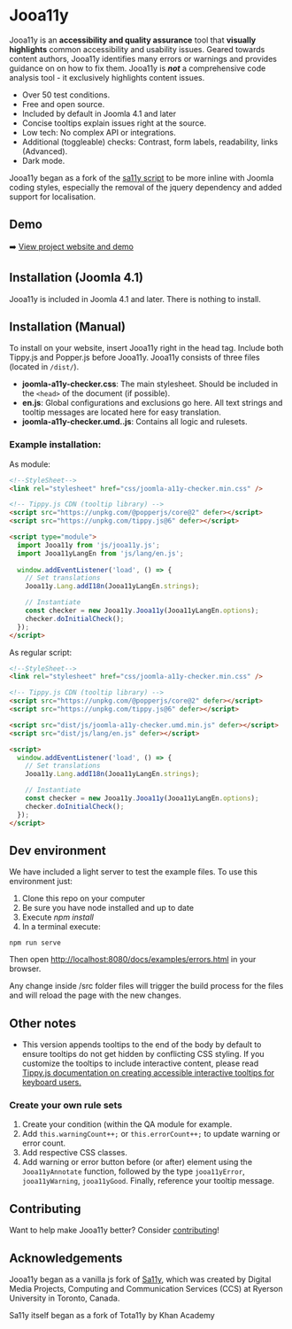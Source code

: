# Jooa11y
Jooa11y is an **accessibility and quality assurance** tool that **visually highlights** common accessibility and usability issues. Geared towards content authors, Jooa11y identifies many errors or warnings and provides guidance on on how to fix them. Jooa11y is ***not*** a comprehensive code analysis tool - it exclusively highlights content issues.
- Over 50 test conditions.
- Free and open source.
- Included by default in Joomla 4.1 and later
- Concise tooltips explain issues right at the source.
- Low tech: No complex API or integrations.
- Additional (toggleable) checks: Contrast, form labels, readability, links (Advanced).
- Dark mode.

Jooa11y began as a fork of the [sa11y script](https://github.com/ryersondmp/sa11y) to be more inline with Joomla coding styles, especially the removal of the jquery dependency and added support for localisation.

## Demo
:arrow_right: [View project website and demo](https://joomla-projects.github.io/joomla-a11y-checker/) 

## Installation (Joomla 4.1)

Jooa11y is included in Joomla 4.1 and later. There is nothing to install.

## Installation (Manual)

To install on your website, insert Jooa11y right in the head tag. Include both Tippy.js and Popper.js before Jooa11y. Jooa11y consists of three files (located in `/dist/`).

- **joomla-a11y-checker.css**: The main stylesheet. Should be included in the `<head>` of the document (if possible).
- **en.js**: Global configurations and exclusions go here. All text strings and tooltip messages are located here for easy translation.
- **joomla-a11y-checker.umd..js**: Contains all logic and rulesets.

### Example installation:
As module:
```html
<!--StyleSheet-->
<link rel="stylesheet" href="css/joomla-a11y-checker.min.css" />

<!-- Tippy.js CDN (tooltip library) -->
<script src="https://unpkg.com/@popperjs/core@2" defer></script>
<script src="https://unpkg.com/tippy.js@6" defer></script>

<script type="module">
  import Jooa11y from 'js/jooa11y.js';
  import Jooa11yLangEn from 'js/lang/en.js';
  
  window.addEventListener('load', () => {
    // Set translations
    Jooa11y.Lang.addI18n(Jooa11yLangEn.strings);

    // Instantiate
    const checker = new Jooa11y.Jooa11y(Jooa11yLangEn.options);
    checker.doInitialCheck();
  });
</script>

```

As regular script:

```html
<!--StyleSheet-->
<link rel="stylesheet" href="css/joomla-a11y-checker.min.css" />

<!-- Tippy.js CDN (tooltip library) -->
<script src="https://unpkg.com/@popperjs/core@2" defer></script>
<script src="https://unpkg.com/tippy.js@6" defer></script>

<script src="dist/js/joomla-a11y-checker.umd.min.js" defer></script>
<script src="dist/js/lang/en.js" defer></script>

<script>
  window.addEventListener('load', () => {
    // Set translations
    Jooa11y.Lang.addI18n(Jooa11yLangEn.strings);

    // Instantiate
    const checker = new Jooa11y.Jooa11y(Jooa11yLangEn.options);
    checker.doInitialCheck();
  });
</script>
```
## Dev environment

We have included a light server to test the example files. To use this environment just:
1. Clone this repo on your computer
2. Be sure you have node installed and up to date
3. Execute *npm install*
4. In a terminal execute:

```
npm run serve
```

Then open [http://localhost:8080/docs/examples/errors.html](http://localhost:8080/docs/examples/errors.html) in your browser.

Any change inside /src folder files will trigger the build process for the files and will reload the page with the new changes.
## Other notes

- This version appends tooltips to the end of the body by default to ensure tooltips do not get hidden by conflicting CSS styling. If you customize the tooltips to include interactive content, please read [Tippy.js documentation on creating accessible interactive tooltips for keyboard users.](https://atomiks.github.io/tippyjs/v6/accessibility/#interactivity)

### Create your own rule sets
1. Create your condition (within the QA module for example.
2. Add `this.warningCount++;` or `this.errorCount++;` to update warning or error count.
3. Add respective CSS classes.
4. Add warning or error button before (or after) element using the `Jooa11yAnnotate` function, followed by the type `jooa11yError`, `jooa11yWarning`, `jooa11yGood`. Finally, reference your tooltip message.

## Contributing
Want to help make Jooa11y better? Consider [contributing](https://github.com/joomla-projects/joomla-a11y-checker/blob/joomla/CONTRIBUTING.md)!

## Acknowledgements
Jooa11y began as a vanilla js fork of [Sa11y](https://github.com/ryersondmp/sa11y), which was created by Digital Media Projects, Computing and Communication Services (CCS) at Ryerson University in Toronto, Canada.

Sa11y itself began as a fork of Tota11y by Khan Academy